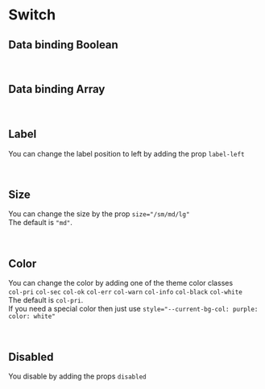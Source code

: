 # Switch

## Data binding Boolean

<hhl-live-editor title="" htmlCode='
    <template>
    <H_row>
        <H_switch label="Switch 1" v-model="check"></H_switch>
        <H_switch label="Switch 2" v-model="check"></H_switch>    
        <H_switch label="Switch 3" v-model="check"></H_switch>
        <H_input v-model="check" label="value"></H_input>
    </H_row>
    </template>
    <script>
        const check = ref(true);
        return {check}
    </script>
'>
</hhl-live-editor>

<br>

## Data binding Array

<hhl-live-editor title="" htmlCode='
    <template>
    <H_row>
        <H_switch label="Switch 1" v-model="checkArray" value="value1"></H_switch>
        <H_switch label="Switch 2" v-model="checkArray" value="value2"></H_switch>    
        <H_switch label="Switch 3" v-model="checkArray" value="value3"></H_switch>
        <H_input v-model="checkArray" label="value"></H_input>
    </H_row>
    </template>
    <script>
        const  checkArray = ref([]);
        return {checkArray}
    </script>
'>
</hhl-live-editor>

<br>

## Label

You can change the label position to left by adding the prop `label-left`

<hhl-live-editor title="" htmlCode='
    <template>
    <H_row>
        <H_switch label="label standard" v-model="check"></H_switch>
        <H_switch label-left label="Label left" v-model="check"></H_switch>  
        <H_spacer/>  
    </H_row>
    </template>
    <script>
        const check = ref(true);
        return {check}
    </script>
'>
</hhl-live-editor>

<br>

## Size

You can change the size by the prop `size="/sm/md/lg"`<br>
The default is `"md"`.

<hhl-live-editor title="" htmlCode='
    <template>
    <H_row>
        <H_switch size="sm" label="Switch small (sm)" v-model="check"></H_switch>
        <H_switch size="md"  label="Switch standard (md)" v-model="check"></H_switch>    
        <H_switch size="lg" label="Switch large (lg)" v-model="check"></H_switch>
    </H_row>
    </template>
    <script>
        const check = ref(true);
        return {check}
    </script>
'>
</hhl-live-editor>

<br>

## Color

You can change the color by adding one of the theme color classes<br>
`col-pri` `col-sec` `col-ok` `col-err` `col-warn` `col-info` `col-black` `col-white`<br>
The default is `col-pri`.<br>
If you need a special color then just use `style="--current-bg-col: purple: color: white"`

<hhl-live-editor title="" htmlCode='
    <template>
    <H_row>
        <H_switch class="col-pri" label="col-pri" v-model="check"></H_switch>
        <H_switch class="col-sec" label="col-sec" v-model="check"></H_switch>    
        <H_switch class="col-ok" label="col-ok" v-model="check"></H_switch>
        <H_switch class="col-err" label="col-err" v-model="check"></H_switch>
        <H_switch class="col-warn" label="col-warn" v-model="check"></H_switch>
        <H_switch class="col-info" label="col-info" v-model="check"></H_switch>
        <H_switch class="col-black" label="col-black" v-model="check"></H_switch>
        <H_switch class="col-white" label="col-white" v-model="check"></H_switch>
        <H_switch style="--current-bg-col: purple; color: white" label="purple" v-model="check"></H_switch>
    </H_row>
    </template>
    <script>
        const check = ref(true);
        return {check}
    </script>
'>
</hhl-live-editor>

<br>

## Disabled

You disable by adding the props `disabled`

<hhl-live-editor title="" htmlCode='
    <template>
        <H_row>
            <H_switch disabled class="col-pri" label="col-pri" v-model="check"></H_switch>
            <H_switch disabled class="col-sec" label="col-sec" v-model="check"></H_switch>    
            <H_switch disabled class="col-ok" label="col-ok" v-model="check"></H_switch>
            <H_switch disabled class="col-err" label="col-err" v-model="check"></H_switch>
            <H_switch disabled class="col-warn" label="col-warn" v-model="check"></H_switch>
            <H_switch disabled class="col-info" label="col-info" v-model="check"></H_switch>
            <H_switch disabled class="col-black" label="col-black" v-model="check"></H_switch>
            <H_switch disabled class="col-white" label="col-white" v-model="check"></H_switch>
            <H_switch disabled style="--current-bg-col: purple; color: white" label="purple" v-model="check"></H_switch>
        </H_row>
    </template>
    <script>
        const check = ref(true);
        return {check}
    </script>
'>
</hhl-live-editor>

<br>
